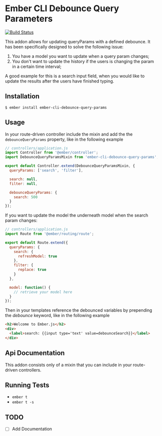 # Ember CLI Debounce Query Parameters

[![Build Status](https://travis-ci.org/BnitoBzh/ember-cli-debounce-query-params.svg)](https://travis-ci.org/BnitoBzh/ember-cli-debounce-query-params)

This addon allows for updating queryParams with a defined debounce.
It has been specifically designed to solve the following issue:
1. You have a model you want to update when a query param changes;
2. You don't want to update the history if the users is changing the param in a certain time interval;

A good example for this is a search input field, when you would like to update the results after the users have finished typing.

## Installation

```shell
$ ember install ember-cli-debounce-query-params
```

## Usage
In your route-driven controller include the mixin and add the the `debounceQueryParams` property, like in the following example

```javascript
// controllers/application.js
import Controller from '@ember/controller';
import DebounceQueryParamsMixin from 'ember-cli-debounce-query-params';

export default Controller.extend(DebounceQueryParamsMixin, {
  queryParams: ['search', 'filter'],

  search: null,
  filter: null,

  debounceQueryParams: {
    search: 500
  }
});
```

If you want to update the model the underneath model when the search param changes:

```javascript
// controllers/application.js
import Route from '@ember/routing/route';

export default Route.extend({
  queryParams: {
    search: {
      refreshModel: true
    },
    filter: {
      replace: true
    }
  },

  model: function() {
    // retrieve your model here
  }
});

```

Then in your templates reference the debounced variables by prepending the *debounce* keyword, like in the following example

```html
<h2>Welcome to Ember.js</h2>
<div>
  <label>search: {{input type='text' value=debounceSearch}}</label>
</div>
```

## Api Documentation
This addon consists only of a mixin that you can include in your route-driven controllers.

## Running Tests

* `ember t`
* `ember t -s`

## TODO

- [ ] Add Documentation
